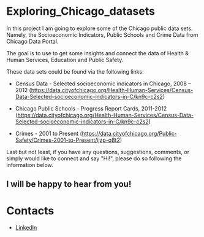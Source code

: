 # Exploring_Chicago_datasets

In this project I am going to explore some of the Chicago public data sets. Namely, the Socioeconomic Indicators, Public Schools and Crime Data from Chicago Data Portal.

The goal is to use to get some insights and connect the data of Health & Human Services, Education and Public Safety.

These data sets could be found via the following links:

- Census Data - Selected socioeconomic indicators in Chicago, 2008 – 2012 (https://data.cityofchicago.org/Health-Human-Services/Census-Data-Selected-socioeconomic-indicators-in-C/kn9c-c2s2)

- Chicago Public Schools - Progress Report Cards, 2011-2012 (https://data.cityofchicago.org/Health-Human-Services/Census-Data-Selected-socioeconomic-indicators-in-C/kn9c-c2s2)

- Crimes - 2001 to Present (https://data.cityofchicago.org/Public-Safety/Crimes-2001-to-Present/ijzp-q8t2)

Last but not least, if you have any questions, suggestions, comments, or simply would like to connect and say "Hi!", please do so following the information below. 
## I will be happy to hear from you!

# Contacts

- [LinkedIn](https://www.linkedin.com/in/ruslan-brilenkov/)
